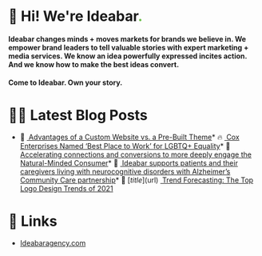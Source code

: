 # 👋 Hi! We're Ideabar<span style="color:#6bbe4a">.</span>

#### Ideabar changes minds + moves markets for brands we believe in. We empower brand leaders to tell valuable stories with expert marketing + media services. We know an idea powerfully expressed incites action. And we know how to make the best ideas convert.
#### Come to Ideabar. Own your story.

# 👩‍💻  Latest Blog Posts
<!-- BLOG-POST-LIST:START -->
* 💯‏‏‎ ‎[ Advantages of a Custom Website vs. a Pre-Built Theme](https://ideabaragency.com/advantages-of-a-custom-website-vs-a-pre-built-theme/)* 🔥‏‏‎ ‎[ Cox Enterprises Named ‘Best Place to Work’ for LGBTQ+ Equality](https://ideabaragency.com/cox-enterprises-named-best-place-to-work-for-lgbtq-equality/)* 💫‏‏‎ ‎[ Accelerating connections and conversions to more deeply engage the Natural-Minded Consumer](https://ideabaragency.com/accelerating-connections-and-conversions-to-more-deeply-engage-the-natural-minded-consumer/)* 🚀‏‏‎ ‎[ Ideabar supports patients and their caregivers living with neurocognitive disorders with Alzheimer’s Community Care partnership](https://ideabaragency.com/alzheimers-community-care-partnership/)* 🌮‏‏‎ ‎[$title]($url)‏‏‎ ‎[ Trend Forecasting: The Top Logo Design Trends of 2021](https://ideabaragency.com/trend-forecasting-the-top-logo-design-trends-of-2021/)
<!-- BLOG-POST-LIST:END -->

# 🔗  Links
- [Ideabaragency.com](https://ideabaragency.com)
